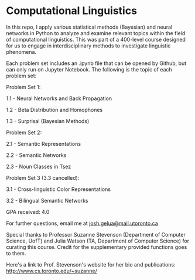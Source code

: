 # Computational Linguistics


In this repo, I apply various statistical methods (Bayesian) and neural networks in Python to analyze and examine relevant topics within the field of computational linguistics. This was part of a 400-level course designed for us to engage in interdisciplinary methods to investigate linguistic phenomena. 

Each problem set includes an .ipynb file that can be opened by Github, but can only run on Jupyter Notebook. The following is the topic of each problem set:

Problem Set 1:

1.1 - Neural Networks and Back Propagation

1.2 - Beta Distribution and Homophones

1.3 - Surprisal (Bayesian Methods)

Problem Set 2:

2.1 - Semantic Representations

2.2 - Semantic Networks

2.3 - Noun Classes in Tsez

Problem Set 3 (3.3 cancelled):

3.1 - Cross-linguistic Color Representations

3.2 - Bilingual Semantic Networks


GPA received: 4.0

For further questions, email me at josh.gelua@mail.utoronto.ca

Special thanks to Professor Suzanne Stevenson (Department of Computer Science, UofT) and Julia Watson (TA, Department of Computer Science) for curating this course. Credit for the supplementary provided functions goes to them.

Here's a link to Prof. Stevenson's website for her bio and publications:
http://www.cs.toronto.edu/~suzanne/
